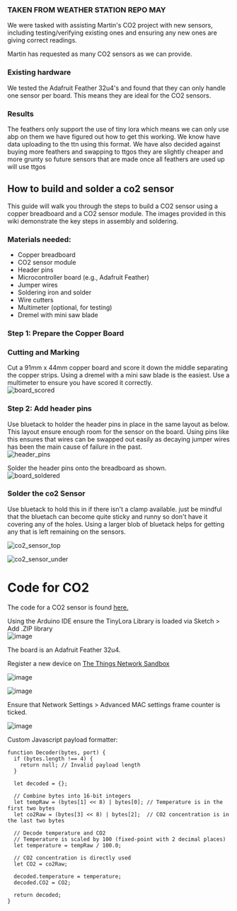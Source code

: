 ### TAKEN FROM WEATHER STATION REPO MAY

We were tasked with assisting Martin's CO2 project with new sensors, including testing/verifying existing ones and ensuring any new ones are giving correct readings.

Martin has requested as many CO2 sensors as we can provide. 

### Existing hardware
We tested the Adafruit Feather 32u4's and found that they can only handle one sensor per board. This means they are ideal for the CO2 sensors. 

### Results
The feathers only support the use of tiny lora which means we can only use abp on them we have figured out how to get this working.
We know have data uploading to the ttn using this format.
We have also decided against buying more feathers and swapping to ttgos they are slightly cheaper and more grunty so future sensors that are made once all feathers are used up will use ttgos

## How to build and solder a co2 sensor

This guide will walk you through the steps to build a CO2 sensor using a copper  breadboard and a CO2 sensor module. The images provided in this wiki demonstrate the key steps in assembly and soldering.

### Materials needed:

* Copper breadboard
* CO2 sensor module
* Header pins
* Microcontroller board (e.g., Adafruit Feather)
* Jumper wires
* Soldering iron and solder
* Wire cutters
* Multimeter (optional, for testing)
* Dremel with mini saw blade

### Step 1: Prepare the Copper Board
### Cutting and Marking
Cut a 91mm x 44mm copper board and score it down the middle separating the copper strips. Using a dremel with a mini saw blade is the easiest. Use a multimeter to ensure you have scored it correctly.  
![board_scored](https://github.com/user-attachments/assets/77d77929-43fb-43e9-b490-d967b83074ea)  

### Step 2: Add header pins
Use bluetack to holder the header pins in place in the same layout as below. This layout ensure enough room for the sensor on the board. Using pins like this ensures that wires can be swapped out easily as decaying jumper wires has been the main cause of failure in the past.  
![header_pins](https://github.com/user-attachments/assets/d6acb11a-8003-436d-be08-c5e2781509e4)  

Solder the header pins onto the breadboard as shown.  
![board_soldered](https://github.com/user-attachments/assets/e14c0036-792b-4ed4-8400-364943e1b428)  

### Solder the co2 Sensor  
Use bluetack to hold this in if there isn't a clamp available. just be mindful that the bluetach can become quite sticky and runny so don't have it covering any of the holes. Using a larger blob of bluetack helps for getting any that is left remaining on the sensors.


![co2_sensor_top](https://github.com/user-attachments/assets/10274672-cd76-41ee-ad4a-566577b6ca64)


![co2_sensor_under](https://github.com/user-attachments/assets/80332eef-3a02-40c0-8b49-3fc6aa8093e9)  

# Code for CO2
The code for a CO2 sensor is found [here.](https://github.com/OtagoPolytechnic/Cloudy-with-a-Chance-of-LoRa/tree/staging/sensors/co2_sensor_32u4)

Using the Arduino IDE ensure the TinyLora Library is loaded via Sketch > Add .ZIP library\
![image](https://github.com/user-attachments/assets/c042e491-8475-4b37-8948-b377a839c095)

The board is an Adafruit Feather 32u4.

Register a new device on [The Things Network Sandbox](https://au1.cloud.thethings.network/console)

![image](https://github.com/user-attachments/assets/b500c6ad-0d62-4061-bbb9-632db5f31e08)

![image](https://github.com/user-attachments/assets/23e3d278-a663-4f1f-b118-87a5b81ba7c5)

Ensure that Network Settings > Advanced MAC settings frame counter is ticked.

![image](https://github.com/user-attachments/assets/8073055e-1207-4e26-ac37-9295a7d5562b)


Custom Javascript payload formatter:
```
function Decoder(bytes, port) {
  if (bytes.length !== 4) {
    return null; // Invalid payload length
  }

  let decoded = {};

  // Combine bytes into 16-bit integers
  let tempRaw = (bytes[1] << 8) | bytes[0]; // Temperature is in the first two bytes
  let co2Raw = (bytes[3] << 8) | bytes[2];  // CO2 concentration is in the last two bytes

  // Decode temperature and CO2
  // Temperature is scaled by 100 (fixed-point with 2 decimal places)
  let temperature = tempRaw / 100.0;

  // CO2 concentration is directly used
  let CO2 = co2Raw;

  decoded.temperature = temperature;
  decoded.CO2 = CO2;

  return decoded;
}
```

